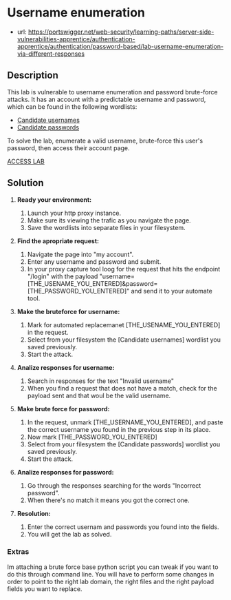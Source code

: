 # Username enumeration

- url: <https://portswigger.net/web-security/learning-paths/server-side-vulnerabilities-apprentice/authentication-apprentice/authentication/password-based/lab-username-enumeration-via-different-responses>

## Description

This lab is vulnerable to username enumeration and password brute-force attacks. It has an account with a predictable username and password, which can be found in the following wordlists:

- [Candidate usernames](<https://portswigger.net/web-security/authentication/auth-lab-usernames>)
- [Candidate passwords](<https://portswigger.net/web-security/authentication/auth-lab-passwords>)

To solve the lab, enumerate a valid username, brute-force this user's password, then access their account page.

[ACCESS LAB](<https://portswigger.net/web-security/learning-paths/server-side-vulnerabilities-apprentice/authentication-apprentice/authentication/password-based/lab-username-enumeration-via-different-responses#>)

## Solution

1. __Ready your environment:__

    1. Launch your http proxy instance.
    1. Make sure its viewing the trafic as you navigate the page.
    1. Save the wordlists into separate files in your filesystem.

1. __Find the apropriate request:__

    1. Navigate the page into "my account".
    1. Enter any username and password and submit.
    1. In your proxy capture tool loog for the request that hits the endpoint "/login" with the payload "username=[THE_USENAME_YOU_ENTERED]&password=[THE_PASSWORD_YOU_ENTERED]" and send it to your automate tool.

1. __Make the bruteforce for username:__

    1. Mark for automated replacemanet [THE_USENAME_YOU_ENTERED] in the request.
    1. Select from your filesystem the [Candidate usernames] wordlist you saved previously.
    1. Start the attack.

1. __Analize responses for username:__
    1. Search in responses for the text "Invalid username"
    1. When you find a request that does not have a match, check for the payload sent and that woul be the valid username.

1. __Make brute force for password:__

    1. In the request, unmark [THE_USERNAME_YOU_ENTERED], and paste the correct username you found in the previous step in its place.
    1. Now mark [THE_PASSWORD_YOU_ENTERED]
    1. Select from your filesystem the [Candidate passwords] wordlist you saved previously.
    1. Start the attack.

1. __Analize responses for password:__

    1. Go through the responses searching for the words "Incorrect password".
    1. When there's no match it means you got the correct one.

1. __Resolution:__

    1. Enter the correct usernam and passwords you found into the fields.
    1. You will get the lab as solved.

### Extras

Im attaching a brute force base python script you can tweak if you want to do this through command line. You will have to perform some changes in order to point to the right lab domain, the right files and the right payload fields you want to replace.
